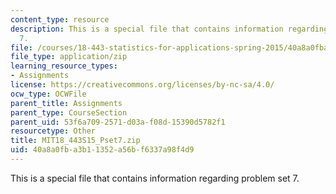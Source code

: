 ```yaml
---
content_type: resource
description: This is a special file that contains information regarding problem set
  7.
file: /courses/18-443-statistics-for-applications-spring-2015/40a8a0fba3b11352a56bf6337a98f4d9_MIT18_443S15_Pset7.zip
file_type: application/zip
learning_resource_types:
- Assignments
license: https://creativecommons.org/licenses/by-nc-sa/4.0/
ocw_type: OCWFile
parent_title: Assignments
parent_type: CourseSection
parent_uid: 53f6a709-2571-d03a-f08d-15390d5782f1
resourcetype: Other
title: MIT18_443S15_Pset7.zip
uid: 40a8a0fb-a3b1-1352-a56b-f6337a98f4d9
---
```

This is a special file that contains information regarding problem set 7.